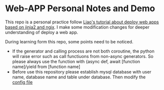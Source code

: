 # Web-APP Personal Notes and Demo
This repo is a personal practice follow [Liao's tutorial about deploy web apps based on jinja2 and ngix](https://www.liaoxuefeng.com/wiki/0014316089557264a6b348958f449949df42a6d3a2e542c000/001432339210950e063b4795d574036bc5dcf0c2449bc52000). 
I make some modification changes for deeper understanding of deploy a web app. 

During learning form this repo, some points need to be noticed.
+ If the generator and calling process are not both coroutine, the python will raise error such as call functiuons from non-async generators. So please always use the function with {async def, await [function name]/yield from [function name]
+ Before use this repository please establish mysql database with user name, database name and table under database. Then modify the [config file](/WEB/config_default.py)
